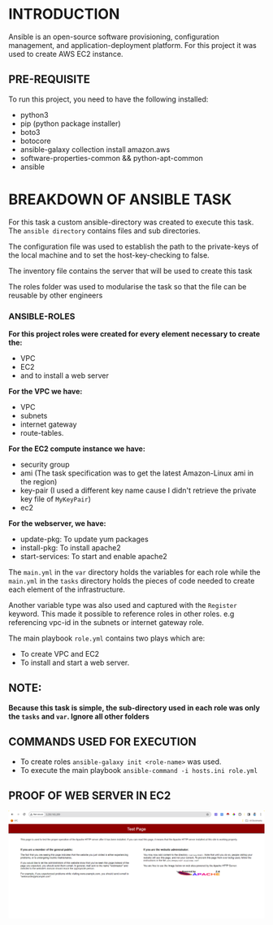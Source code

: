 # INTRODUCTION
Ansible  is an open-source software provisioning, configuration management, and application-deployment platform. For this project it was used to create AWS EC2 instance.

## PRE-REQUISITE
To  run this project, you need to have the following installed:
- python3
- pip (python package installer)
- boto3
- botocore
- ansible-galaxy collection install amazon.aws
- software-properties-common && python-apt-common
- ansible

# BREAKDOWN OF ANSIBLE TASK
For this task a custom ansible-directory was created to execute this task. The `ansible directory` contains files and sub directories.

The configuration file was used to  establish the path to the private-keys of the local machine and to set the host-key-checking to false.

The inventory file contains the server that will be used to create this task 


The roles folder was used to modularise the task so that the file can be reusable by other engineers

### ANSIBLE-ROLES
**For this project roles were created for every element necessary to create the:**
- VPC
- EC2
- and to install a web server

**For the VPC we have:**
- VPC
- subnets
- internet gateway
- route-tables.

**For the EC2 compute instance we have:**
- security group
- ami (The task specification was to get the latest Amazon-Linux ami in the region)
- key-pair (I used a different key name cause I didn't retrieve the private key file of `MyKeyPair`)
- ec2

**For the webserver, we have:**
- update-pkg: To update yum packages
- install-pkg: To install apache2
- start-services: To start and enable apache2


The `main.yml` in the `var` directory holds the variables for each role while the `main.yml` in the `tasks` directory holds the pieces of code needed to create each element of the infrastructure.

Another variable type was also used and captured with the `Register` keyword. This made it possible to reference roles in other roles. e.g referencing vpc-id in the subnets or internet gateway role.


The main playbook `role.yml` contains two plays which are:
- To create VPC and EC2 
- To install and start a web server.

## NOTE:
**Because this task is simple, the sub-directory used in each role was only the `tasks` and `var`. Ignore all other folders**


## COMMANDS USED FOR EXECUTION
- To create roles `ansible-galaxy init <role-name>` was used.
- To execute the main playbook `ansible-command -i hosts.ini role.yml`

## PROOF OF WEB SERVER IN EC2
![images](./apache.png)
